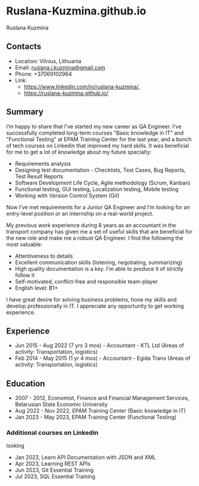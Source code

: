 # Ruslana-Kuzmina.github.io

Ruslana Kuzmina

## Contacts

- Location: Vilnius, Lithuania
- Email: ruslana.i.kuzmina@gmail.com
- Phone: +37069102964
- Link:
    - <https://www.linkedin.com/in/ruslana-kuzmina/>,
    - <https://ruslana-kuzmina.github.io/>

## Summary

I’m happy to share that I've started my new career as QA Engineer. I've successfully
completed long-term courses "Basic knowledge in IT" and "Functional Testing" at EPAM
Training Center for the last year, and a bunch of tech courses on Linkedin that improved
my hard skills. It was beneficial for me to get a lot of knowledge about my future
specialty:

- Requirements analysis
- Designing test documentation - Checklists, Test Cases, Bug Reports, Test Result Reports
- Software Development Life Cycle, Agile methodology (Scrum, Kanban)
- Functional testing, GUI testing, Localization testing, Mobile testing
- Working with Version Control System (Git)

Now I’ve met requirements for a Junior QA Engineer and I’m looking for an entry-level
position or an internship on a real-world project.

My previous work experience during 8 years as an accountant in the transport company
has given me a set of useful skills that are beneficial for the new role and make
me a robust QA Engineer. I find the following the most valuable:

- Attentiveness to details
- Excellent communication skills (listening, negotiating, summarizing)
- High quality documentation is a key. I'm able to produce it of strictly follow it
- Self-motivated, conflict-free and responsible team-player
- English level: B1+

I have great desire for solving business problems, hone my skills and develop
professionally in IT. I appreciate any opportunity to get working experience.

## Experience

- Jun 2015 - Aug 2022 (7 yrs 3 mos) - Accountant - KTL Ltd 
(Areas of activity: Transportation, logistics)
- Feb 2014 - May 2015 (1 yr 4 mos) - Accountant - Egida Trans
(Areas of activity: Transportation, logistics)

## Education

- 2007 - 2012, Economist, Finance and Financial Management Services, Belarusian
  State Economic University
- Aug 2022 - Nov 2022, EPAM Training Center (Basic knowledge in IT)
- Jan 2023 - May 2023, EPAM Training Center (Functional Testing)

### Additional courses on Linkedin
looking
- Jan 2023, Learn API Documentation with JSON and XML
- Apr 2023, Learning REST APIs
- Jun 2023, Git Essential Training
- Jul 2023, SQL Essential Training
